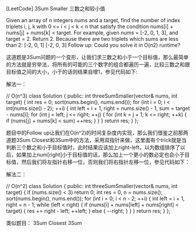 [LeetCode] 3Sum Smaller 三数之和较小值 

 
Given an array of n integers nums and a target, find the number of index triplets i, j, k with 0 <= i < j < k < n that satisfy the condition nums[i] + nums[j] + nums[k] < target.
For example, given nums = [-2, 0, 1, 3], and target = 2.
Return 2. Because there are two triplets which sums are less than 2:
[-2, 0, 1]
[-2, 0, 3]
Follow up:
Could you solve it in O(n2) runtime?
 
这道题是3Sum问题的一个变形，让我们求三数之和小于一个目标值，那么最简单的方法就是穷举法，将所有的可能的三个数字的组合都遍历一遍，比较三数之和跟目标值之间的大小，小于的话则结果自增1，参见代码如下:
 
解法一：

// O(n^3)
class Solution {
public:
    int threeSumSmaller(vector<int>& nums, int target) {
        int res = 0;
        sort(nums.begin(), nums.end());
        for (int i = 0; i < int(nums.size() - 2); ++i) {
            int left = i + 1, right = nums.size() - 1, sum = target - nums[i];
            for (int j = left; j <= right; ++j) {
                for (int k = j + 1; k <= right; ++k) {
                    if (nums[j] + nums[k] < sum) ++res;
                }
            }
        }
        return res;
    }
};

 
题目中的Follow up让我们在O(n^2)的时间复杂度内实现，那么我们借鉴之前那两道题3Sum Closest和3Sum中的方法，采用双指针来做，这里面有个trick就是当判断三个数之和小于目标值时，此时结果应该加上right-left，以为数组排序了以后，如果加上num[right]小于目标值的话，那么加上一个更小的数必定也会小于目标值，然后我们将左指针右移一位，否则我们将右指针左移一位，参见代码如下：
 
解法二：

// O(n^2)
class Solution {
public:
    int threeSumSmaller(vector<int>& nums, int target) {
        if (nums.size() < 3) return 0;
        int res = 0, n = nums.size();
        sort(nums.begin(), nums.end());
        for (int i = 0; i < n - 2; ++i) {
            int left = i + 1, right = n - 1;
            while (left < right) {
                if (nums[i] + nums[left] + nums[right] < target) {
                    res += right - left;
                    ++left;
                } else {
                    --right;
                }
            }
        }
        return res;
    }
};

 
类似题目：
3Sum Closest
3Sum